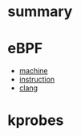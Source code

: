 # summary

# eBPF
- [machine](./eBPF/machine.md)
- [instruction](./eBPF/instruction.md)
- [clang](./eBPF/clang.md)

# kprobes
